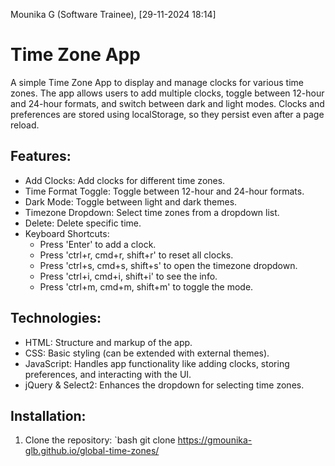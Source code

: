 Mounika G (Software Trainee), [29-11-2024 18:14]
# Time Zone App

A simple Time Zone App to display and manage clocks for various time zones. The app allows users to add multiple clocks, toggle between 12-hour and 24-hour formats, and switch between dark and light modes. Clocks and preferences are stored using localStorage, so they persist even after a page reload.

## Features:
- Add Clocks: Add clocks for different time zones.
- Time Format Toggle: Toggle between 12-hour and 24-hour formats.
- Dark Mode: Toggle between light and dark themes.
- Timezone Dropdown: Select time zones from a dropdown list.
- Delete: Delete specific time.
- Keyboard Shortcuts:
  - Press 'Enter' to add a clock.
  - Press 'ctrl+r, cmd+r, shift+r' to reset all clocks.
  - Press 'ctrl+s, cmd+s, shift+s' to open the timezone dropdown.
  - Press 'ctrl+i, cmd+i, shift+i' to see the info.
  - Press 'ctrl+m, cmd+m, shift+m' to toggle the mode.

## Technologies:
- HTML: Structure and markup of the app.
- CSS: Basic styling (can be extended with external themes).
- JavaScript: Handles app functionality like adding clocks, storing preferences, and interacting with the UI.
- jQuery & Select2: Enhances the dropdown for selecting time zones.

## Installation:
1. Clone the repository:
   `bash
   git clone https://gmounika-glb.github.io/global-time-zones/


